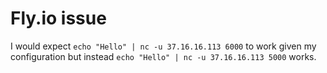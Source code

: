 # Fly.io issue

I would expect `echo "Hello" | nc -u 37.16.16.113 6000` to work given my configuration but instead `echo "Hello" | nc -u 37.16.16.113 5000` works.